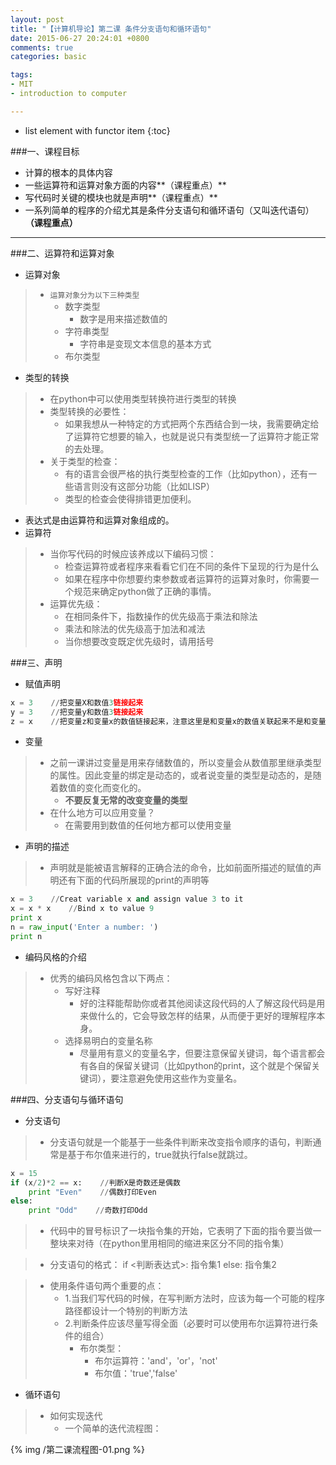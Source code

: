 ```yaml
---
layout: post
title: "【计算机导论】第二课 条件分支语句和循环语句"
date: 2015-06-27 20:24:01 +0800
comments: true
categories: basic

tags:
- MIT
- introduction to computer

---
```


* list element with functor item
{:toc}



###一、课程目标
- 计算的根本的具体内容
- 一些运算符和运算对象方面的内容**（课程重点）**
- 写代码时关键的模块也就是声明**（课程重点）**
- 一系列简单的程序的介绍尤其是条件分支语句和循环语句（又叫迭代语句）**（课程重点）** 
<!--more-->

---


###二、运算符和运算对象
- 运算对象

> * `运算对象分为以下三种类型`
>     * 数字类型
>         * 数字是用来描述数值的
>     * 字符串类型
>         * 字符串是变现文本信息的基本方式
>     * 布尔类型

- 类型的转换

> * 在python中可以使用类型转换符进行类型的转换
> * 类型转换的必要性：
>     * 如果我想从一种特定的方式把两个东西结合到一块，我需要确定给了运算符它想要的输入，也就是说只有类型统一了运算符才能正常的去处理。
> * 关于类型的检查：
>     * 有的语言会很严格的执行类型检查的工作（比如python），还有一些语言则没有这部分功能（比如LISP）
>     * 类型的检查会使得排错更加便利。

- 表达式是由运算符和运算对象组成的。
- 运算符

> * 当你写代码的时候应该养成以下编码习惯：
>     * 检查运算符或者程序来看看它们在不同的条件下呈现的行为是什么
>     * 如果在程序中你想要约束参数或者运算符的运算对象时，你需要一个规范来确定python做了正确的事情。
> * 运算优先级：
>     * 在相同条件下，指数操作的优先级高于乘法和除法 
>     * 乘法和除法的优先级高于加法和减法
>     * 当你想要改变既定优先级时，请用括号


###三、声明
- 赋值声明
``` python 关于赋值声明的简单例子.py
x = 3    //把变量X和数值3链接起来
y = 3    //把变量y和数值3链接起来
z = x    //把变量z和变量x的数值链接起来，注意这里是和变量x的数值关联起来不是和变量x关联起来
```

- 变量

> * 之前一课讲过变量是用来存储数值的，所以变量会从数值那里继承类型的属性。因此变量的绑定是动态的，或者说变量的类型是动态的，是随着数值的变化而变化的。
>     * **不要反复无常的改变变量的类型**
> * 在什么地方可以应用变量？
>     * 在需要用到数值的任何地方都可以使用变量

- 声明的描述

> * 声明就是能被语言解释的正确合法的命令，比如前面所描述的赋值的声明还有下面的代码所展现的print的声明等
``` python 关于声明的描述.py
x = 3    //Creat variable x and assign value 3 to it
x = x * x    //Bind x to value 9
print x
n = raw_input('Enter a number: ')
print n
```

- 编码风格的介绍

> * 优秀的编码风格包含以下两点：
>     * 写好注释
>         * 好的注释能帮助你或者其他阅读这段代码的人了解这段代码是用来做什么的，它会导致怎样的结果，从而便于更好的理解程序本身。
>     * 选择易明白的变量名称
>         * 尽量用有意义的变量名字，但要注意保留关键词，每个语言都会有各自的保留关键词（比如python的print，这个就是个保留关键词），要注意避免使用这些作为变量名。



###四、分支语句与循环语句
- 分支语句

> * 分支语句就是一个能基于一些条件判断来改变指令顺序的语句，判断通常是基于布尔值来进行的，true就执行false就跳过。
``` python 一个简单的分支语句.py
x = 15
if (x/2)*2 == x:    //判断X是奇数还是偶数
    print "Even"    //偶数打印Even
else:
    print "Odd"    //奇数打印Odd
```

> * 代码中的冒号标识了一块指令集的开始，它表明了下面的指令要当做一整块来对待（在python里用相同的缩进来区分不同的指令集）

> * 分支语句的格式：
    if <判断表达式>:
        指令集1
    else:
        指令集2


> * 使用条件语句两个重要的点：
>     * 1.当我们写代码的时候，在写判断方法时，应该为每一个可能的程序路径都设计一个特别的判断方法
>     * 2.判断条件应该尽量写得全面（必要时可以使用布尔运算符进行条件的组合）
>         * 布尔类型：
>             * 布尔运算符：'and'，'or'，'not'
>             * 布尔值：'true','false'





- 循环语句

> * 如何实现迭代
>     * 一个简单的迭代流程图：

{% img /第二课流程图-01.png  %}
